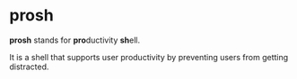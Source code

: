 # prosh

**prosh** stands for **pro**ductivity **sh**ell.

It is a shell that supports user productivity by preventing users from getting
distracted.
